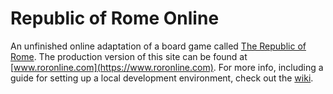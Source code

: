 # Republic of Rome Online

An unfinished online adaptation of a board game called [The Republic of Rome](https://boardgamegeek.com/boardgame/1513/republic-rome). The production version of this site can be found at [www.roronline.com](https://www.roronline.com). For more info, including a guide for setting up a local development environment, check out the [wiki](https://github.com/iamlogand/republic-of-rome-online/wiki).
